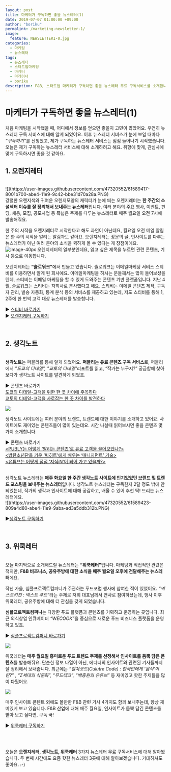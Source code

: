 ```yaml
---
layout: post
title: 마케터가 구독하면 좋을 뉴스레터(1)
date: 2019-07-07 01:00:00 +09:00
author: "boriku"
permalink: /marketing-newsletter-1/
image:
  feature: NEWSLETTER1-0.jpg
categories:
  - 마케팅
  - 뉴스레터
tags:
  - 뉴스레터
  - 스타트업마케팅
  - 마케터
  - 마개이너
  - boriku
description: F&B, 스타트업 마케터가 구독하면 좋을 뉴스레터 무료 구독서비스를 소개합니다.
---
```


<h1> 마케터가 구독하면 좋을 뉴스레터(1) </h1>


처음 마케팅을 시작했을 때, 어디에서 정보를 얻으면 좋을지 고민이 많았어요. 우연히 뉴스레터 구독 서비스에 대해 알게 되었어요.
이후 뉴스레터 서비스가 눈에 보일 때마다 <i>“구독하기”</i>를 신청했고, 제가 구독하는 뉴스레터 서비스는 점점 늘어나기 시작했습니다.
오늘은 제가 구독하는 뉴스레터 서비스에 대해 소개하려고 해요. 취향에 맞게, 관심사에 맞게 구독하시면 좋을 것 같아요.

<h2> 1. 오렌지레터 </h2>

<br>
![](https://user-images.githubusercontent.com/47320552/61589417-8001b700-abe4-11e9-9c42-bbe31d70a28a.PNG)
<br>
강렬한 오렌지색와 귀여운 오렌지모양의 캐릭터가 눈에 띄는 오렌지레터는 <b>한 주간의 소셜섹터 이슈를 잘 정리해서 보내주는 뉴스레터</b>입니다. 여러 분야의 주요 행사, 이벤트, 펀딩, 채용, 모집, 공모사업 등 폭넓은 주제를 다루는 뉴스레터로 매주 월요일 오전 7시에 발송해줘요.

한 주의 시작을 오렌지레터로 시작한다고 해도 과언이 아닌데요, 월요일 오전 메일 알림은 한 주의 시작을 알리는 알림과도 같아요.
오렌지레터는 장문의 글, 인사이트를 다루는 뉴스레터가 아닌 여러 분야의 소식을 퀵하게 볼 수 있다는 게 장점이에요.
<br>
![image-40px](https://user-images.githubusercontent.com/47320552/61589419-8001b700-abe4-11e9-8e2e-dfcd3ee81636.PNG)
오렌지레터의 일부분인데요, 읽고 싶은 제목을 누르면 관련 콘텐츠, 기사 등으로 이동합니다.

오렌지레터는 <b>“슬로워크”</b>에서 만들고 있습니다. 슬로워크는 이메일마케팅 서비스 스티비를 이용하면서 알게 된 회사에요. 이메일마케팅을 하시는 분들께서는 많이 들어보셨을텐데, 스티비는 이메일 마케팅을 할 수 있게 도와주는 콘텐츠 기반 플랫폼입니다. 지난 4월, 슬로워크는 스티비는 자회사로 분사했다고 해요. 스티비는 이메일 콘텐츠 제작, 구독자 관리, 발송 자동화, 통계 분석 등의 서비스를 제공하고 있는데, 저도 스티비를 통해 1, 2주에 한 번씩 고객 대상 뉴스레터를 발송합니다.

▶ [스티비 바로가기](https://stibee.com) <br>
▶ [오렌지레터 구독하기](https://slowalk.co.kr/orangeletter)

<br>
<h2> 2. 생각노트</h2>
<br>
<b>생각노트</b>는 퍼블리를 통해 알게 되었어요. <b>퍼블리는 유료 콘텐츠 구독 서비스</b>로, 퍼블리에서 <i>"도쿄의 디테일", "교토의 디테일"</i>리포트를 읽고, “작가는 누구지?” 궁금함에 찾아보다가 생각노트 사이트를 발견하게 되었죠.

▶ 콘텐츠 바로가기<br>
[도쿄의 디테일-고객을 위한 한 끗 차이에 주목하다](https://publy.co/set/198)<br>
[교토의 디테일-고객을 사로잡는 한 끗 차이를 발견하다](https://publy.co/set/507)<br>

![](https://user-images.githubusercontent.com/47320552/61589424-8132e400-abe4-11e9-97b6-dcead4dc024f.PNG)

생각노트 사이트에는 여러 분야의 브랜드, 트렌드에 대한 이야기를 소개하고 있어요. 사이트에도 재미있는 콘텐츠들이 많이 있는데요. 시간 나실때 읽어보시면 좋을 콘텐츠 몇 가지 소개합니다.

▶ 콘텐츠 바로가기<br>
[<PUBLY는 어떻게 ‘팔리는 콘텐츠’로 유료 고객을 끌어모았나?>](https://insidestory.kr/14165)<br>
[<방탄소년단을 키운 ‘빅히트’에게 배우는 ‘매니지먼트’ 기술>](https://insidestory.kr/21622)<br>
[<유튜브는 어떻게 점점 ‘지식iN’이 되어 가고 있을까?>](https://insidestory.kr/21614)<br>

<br>
생각노트 뉴스레터는 <b>매주 화요일 한 주간 생각노트 사이트에 인기있었던 브랜드 및 트렌드 포스팅을 보내주는 뉴스레터</b>입니다. 생각노트 뉴스레터는 구독한지 2달 정도 밖에 안되었는데, 작가의 생각과 인사이트에 대해 공감하고, 배울 수 있어 추천 딱! 드리는 뉴스레터에요.

<br>
![](https://user-images.githubusercontent.com/47320552/61589423-809a4d80-abe4-11e9-9aba-ad3a5ddb312b.PNG)

▶[생각노트 구독하기](https://insidestory.kr/subscription)

<br>
<h2>3. 위쿡레터</h2>
<br>
오늘 마지막으로 소개해드릴 뉴스레터는 <b>“위쿡레터”</b>입니다. 마케팅과 직접적인 관련은 적지만, <b>F&B 비즈니스, 공유주방에 대한 소식을 매주 월요일 오후에 전달해주는 뉴스레터</b>에요.

작년 가을, 심플프로젝트컴퍼니가 주관하는 푸드포럼 행사에 참여한 적이 있었어요. <i>“넥스트키친 : 넥스트 푸드”</i>라는 주제로 저희 대표님께서 연사로 참여하셨는데, 행사 이후 위쿡레터, 공유주방에 대해 더 관심을 갖게 되었습니다.

<b>심플프로젝트컴퍼니</b>는 다양한 푸드 플랫폼과 콘텐츠를 기획하고 운영하는 곳입니다. 최근 외식창업 인큐베이터 <i>“WECOOK”</i>을 중심으로 새로운 푸드 비즈니스 플랫폼을 운영하고 있죠.

▶ [심플프로젝트컴퍼니 바로가기](https://www.simpleproject.co.kr/) <br>

![](https://user-images.githubusercontent.com/47320552/61589420-809a4d80-abe4-11e9-8145-9531368a9d02.PNG)

위쿡레터는 <b>매주 월요일 흥미로운 푸드 트렌드 주제를 선정해서 인사이트를 듬뿍 담은 콘텐츠</b>를 발송해줘요. 단순한 정보 나열이 아닌, 에디터의 인사이트와 관련된 기사들까지 잘 정리해서 보내줍니다. 최근에는<i> “컬쳐코드(Culutre Code) : 한국인에게 ‘음식’이란?” , “Z세대의 식문화”, “푸드테크”, “백종원의 유튜브”</i> 등 재미있고 핫한 주제들을 많이 다뤘어요.

![](https://user-images.githubusercontent.com/47320552/61589421-809a4d80-abe4-11e9-9a31-de528e0791dd.jpg)

매주 인사이트 콘텐트 외에도 볼만한 F&B 관련 기사 4가지도 함께 보내주는데, 항상 재미있게 보고 있습니다.
F&B 산업에 대해 매주 월요일, 인사이트가 듬뿍 담긴 콘텐츠를 받아 보고 싶다면, 구독 꾹!

▶ [위쿡레터 구독하기](http://market.wecook.co.kr:8080/subscribe/subscribe.html)

<br>
<br>

오늘은 <b>오렌지레터, 생각노트, 위쿡레터</b> 3가지 뉴스레터 무료 구독서비스에 대해 알아봤습니다.
두 번째 시간에도 요즘 핫한 뉴스레터 3곳에 대해 알아보겠습니다. 기대하셔도 좋아요. :-)

